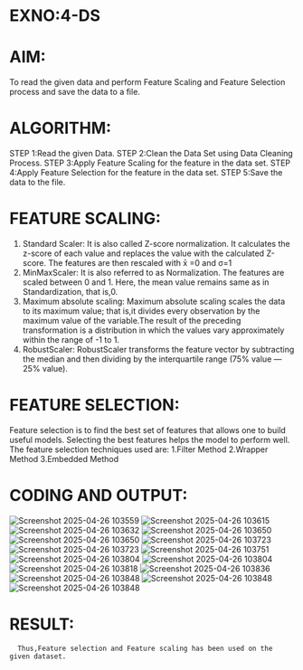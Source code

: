# EXNO:4-DS
# AIM:
To read the given data and perform Feature Scaling and Feature Selection process and save the
data to a file.

# ALGORITHM:
STEP 1:Read the given Data.
STEP 2:Clean the Data Set using Data Cleaning Process.
STEP 3:Apply Feature Scaling for the feature in the data set.
STEP 4:Apply Feature Selection for the feature in the data set.
STEP 5:Save the data to the file.

# FEATURE SCALING:
1. Standard Scaler: It is also called Z-score normalization. It calculates the z-score of each value and replaces the value with the calculated Z-score. The features are then rescaled with x̄ =0 and σ=1
2. MinMaxScaler: It is also referred to as Normalization. The features are scaled between 0 and 1. Here, the mean value remains same as in Standardization, that is,0.
3. Maximum absolute scaling: Maximum absolute scaling scales the data to its maximum value; that is,it divides every observation by the maximum value of the variable.The result of the preceding transformation is a distribution in which the values vary approximately within the range of -1 to 1.
4. RobustScaler: RobustScaler transforms the feature vector by subtracting the median and then dividing by the interquartile range (75% value — 25% value).

# FEATURE SELECTION:
Feature selection is to find the best set of features that allows one to build useful models. Selecting the best features helps the model to perform well.
The feature selection techniques used are:
1.Filter Method
2.Wrapper Method
3.Embedded Method

# CODING AND OUTPUT:
  ![Screenshot 2025-04-26 103559](https://github.com/user-attachments/assets/895b5d0b-e8db-45e6-9d8f-143f5472c281)
  ![Screenshot 2025-04-26 103615](https://github.com/user-attachments/assets/896847cd-1eec-43c4-828c-5a488504b97a)
  ![Screenshot 2025-04-26 103632](https://github.com/user-attachments/assets/5565fecd-14ec-42a3-b564-f4f3ac8b2675)
  ![Screenshot 2025-04-26 103650](https://github.com/user-attachments/assets/1037e17e-554f-436e-8800-cd7a5bd62d83)
   ![Screenshot 2025-04-26 103650](https://github.com/user-attachments/assets/6333ae11-c6cd-42f3-ab64-0c017a2d48d4)
   ![Screenshot 2025-04-26 103723](https://github.com/user-attachments/assets/de6a54dc-d5cb-4d90-b5b0-c91218402c9a)
   ![Screenshot 2025-04-26 103723](https://github.com/user-attachments/assets/1de97395-90d3-466a-ad82-17bf65437729)
    ![Screenshot 2025-04-26 103751](https://github.com/user-attachments/assets/8cae1487-ebff-4372-8355-89804f0c02af)
    ![Screenshot 2025-04-26 103804](https://github.com/user-attachments/assets/58ba5f36-c78a-447d-89ad-4f600522436e)
    ![Screenshot 2025-04-26 103804](https://github.com/user-attachments/assets/8ea438a7-d803-4aee-af9c-fba52c443757)
![Screenshot 2025-04-26 103818](https://github.com/user-attachments/assets/c349555a-edb5-4577-b74e-bda474807082)
![Screenshot 2025-04-26 103836](https://github.com/user-attachments/assets/d13c9d36-be18-408d-aa1d-5be011575461)
![Screenshot 2025-04-26 103848](https://github.com/user-attachments/assets/16a5cbef-4ffb-44a1-a787-7b7529d2be34)
![Screenshot 2025-04-26 103848](https://github.com/user-attachments/assets/5df8c457-ffb3-403d-a509-a98b9e28115b)
![Screenshot 2025-04-26 103848](https://github.com/user-attachments/assets/3ddb4323-413a-4bf7-bfef-d104c436f791)

  

    
# RESULT:
      Thus,Feature selection and Feature scaling has been used on the given dataset.
